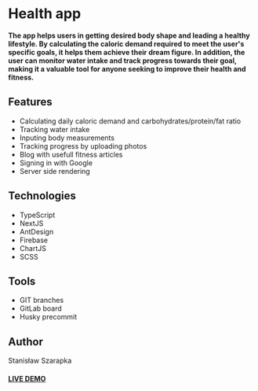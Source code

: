 # Health app

<b> The app helps users in getting desired body shape and leading a healthy lifestyle. By calculating the caloric demand required to meet the user's specific goals, it helps them achieve their dream figure. In addition, the user can monitor water intake and track progress towards their goal, making it a valuable tool for anyone seeking to improve their health and fitness. </b>

## Features
- Calculating daily caloric demand and carbohydrates/protein/fat ratio
- Tracking water intake
- Inputing body measurements
- Tracking progress by uploading photos
- Blog with usefull fitness articles
- Signing in with Google
- Server side rendering

## Technologies
- TypeScript
- NextJS
- AntDesign
- Firebase
- ChartJS
- SCSS

## Tools
- GIT branches
- GitLab board
- Husky precommit

## Author

Stanisław Szarapka


#### [LIVE DEMO](https://health-appka.vercel.app/ "Google's Homepage")

